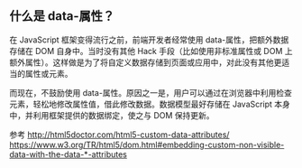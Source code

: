 ## 什么是 data-属性？

在 JavaScript 框架变得流行之前，前端开发者经常使用 data-属性，把额外数据存储在 DOM 自身中。当时没有其他 Hack 手段（比如使用非标准属性或 DOM 上额外属性）。这样做是为了将自定义数据存储到页面或应用中，对此没有其他更适当的属性或元素。

而现在，不鼓励使用 data-属性。原因之一是，用户可以通过在浏览器中利用检查元素，轻松地修改属性值，借此修改数据。数据模型最好存储在 JavaScript 本身中，并利用框架提供的数据绑定，使之与 DOM 保持更新。

参考
http://html5doctor.com/html5-custom-data-attributes/
https://www.w3.org/TR/html5/dom.html#embedding-custom-non-visible-data-with-the-data-*-attributes
